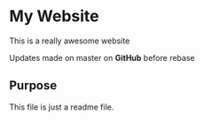 # My Website

This is a really awesome website

Updates made on master on __GitHub__ before rebase

## Purpose

This file is just a readme file.
